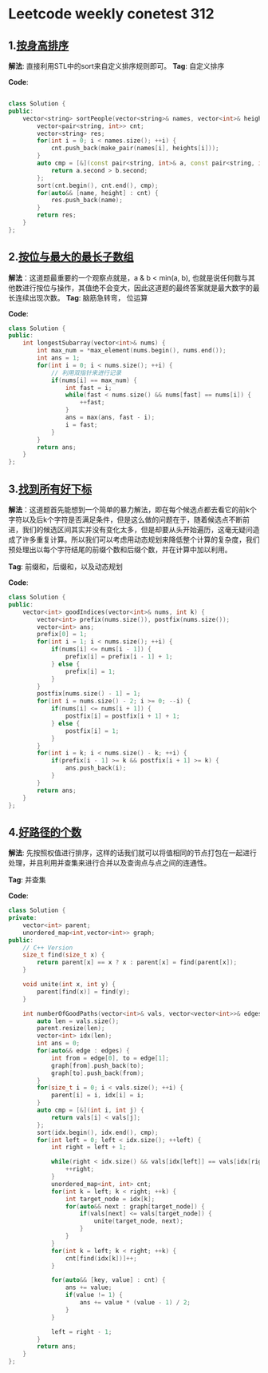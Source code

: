 # Leetcode weekly conetest 312
## 1.[按身高排序](https://leetcode.cn/problems/sort-the-people/)
**解法**: 直接利用STL中的sort来自定义排序规则即可。
**Tag**: 自定义排序

**Code**:
```cpp

class Solution {
public:
    vector<string> sortPeople(vector<string>& names, vector<int>& heights) {
        vector<pair<string, int>> cnt;
        vector<string> res;
        for(int i = 0; i < names.size(); ++i) {
            cnt.push_back(make_pair(names[i], heights[i]));
        }
        auto cmp = [&](const pair<string, int>& a, const pair<string, int>& b) {
            return a.second > b.second;
        };
        sort(cnt.begin(), cnt.end(), cmp);
        for(auto&& [name, height] : cnt) {
            res.push_back(name);
        }
        return res;
    }
};
```

## 2.[按位与最大的最长子数组](https://leetcode.cn/problems/longest-subarray-with-maximum-bitwise-and/)
**解法**：这道题最重要的一个观察点就是，a & b < min(a, b), 也就是说任何数与其他数进行按位与操作，其值绝不会变大，因此这道题的最终答案就是最大数字的最长连续出现次数。
**Tag**: 脑筋急转弯， 位运算

**Code**:
```cpp
class Solution {
public:
    int longestSubarray(vector<int>& nums) {
        int max_num = *max_element(nums.begin(), nums.end());
        int ans = 1;
        for(int i = 0; i < nums.size(); ++i) {
            // 利用双指针来进行记录
            if(nums[i] == max_num) {
                int fast = i;
                while(fast < nums.size() && nums[fast] == nums[i]) {
                    ++fast;
                }
                ans = max(ans, fast - i);
                i = fast;
            }
        }
        return ans;
    }
};
```

## 3.[找到所有好下标](https://leetcode.cn/problems/find-all-good-indices/)
**解法**：这道题首先能想到一个简单的暴力解法，即在每个候选点都去看它的前k个字符以及后k个字符是否满足条件，但是这么做的问题在于，随着候选点不断前进，我们的候选区间其实并没有变化太多，但是却要从头开始遍历，这毫无疑问造成了许多重复计算。所以我们可以考虑用动态规划来降低整个计算的复杂度，我们预处理出以每个字符结尾的前缀个数和后缀个数，并在计算中加以利用。

**Tag**: 前缀和，后缀和，以及动态规划

**Code**:
```cpp
class Solution {
public:
    vector<int> goodIndices(vector<int>& nums, int k) {
        vector<int> prefix(nums.size()), postfix(nums.size());
        vector<int> ans;
        prefix[0] = 1;
        for(int i = 1; i < nums.size(); ++i) {
            if(nums[i] <= nums[i - 1]) {
                prefix[i] = prefix[i - 1] + 1; 
            } else {
                prefix[i] = 1;
            }
        }
        postfix[nums.size() - 1] = 1;
        for(int i = nums.size() - 2; i >= 0; --i) {
            if(nums[i] <= nums[i + 1]) {
                postfix[i] = postfix[i + 1] + 1;
            } else {
                postfix[i] = 1;
            }
        }
        for(int i = k; i < nums.size() - k; ++i) {
            if(prefix[i - 1] >= k && postfix[i + 1] >= k) {
                ans.push_back(i);
            }
        }
        return ans;
    }
};
```

## 4.[好路径的个数](https://leetcode.cn/problems/number-of-good-paths/)
**解法**: 先按照权值进行排序，这样的话我们就可以将值相同的节点打包在一起进行处理，并且利用并查集来进行合并以及查询点与点之间的连通性。

**Tag**: 并查集

**Code**:
```cpp
class Solution {
private:
    vector<int> parent;
    unordered_map<int,vector<int>> graph;
public:
    // C++ Version
    size_t find(size_t x) {
        return parent[x] == x ? x : parent[x] = find(parent[x]);
    }

    void unite(int x, int y) {
        parent[find(x)] = find(y);
    }

    int numberOfGoodPaths(vector<int>& vals, vector<vector<int>>& edges) {
        auto len = vals.size();
        parent.resize(len);
        vector<int> idx(len);
        int ans = 0;
        for(auto&& edge : edges) {
            int from = edge[0], to = edge[1];
            graph[from].push_back(to);
            graph[to].push_back(from);
        }
        for(size_t i = 0; i < vals.size(); ++i) {
            parent[i] = i, idx[i] = i;
        }
        auto cmp = [&](int i, int j) {
            return vals[i] < vals[j];
        };
        sort(idx.begin(), idx.end(), cmp);
        for(int left = 0; left < idx.size(); ++left) {
            int right = left + 1;

            while(right < idx.size() && vals[idx[left]] == vals[idx[right]]) {
                ++right;
            }
            unordered_map<int, int> cnt;
            for(int k = left; k < right; ++k) {
                int target_node = idx[k];
                for(auto&& next : graph[target_node]) {
                    if(vals[next] <= vals[target_node]) {
                        unite(target_node, next);
                    }
                }
            }
            for(int k = left; k < right; ++k) {
                cnt[find(idx[k])]++;
            }

            for(auto&& [key, value] : cnt) {
                ans += value;
                if(value != 1) {
                    ans += value * (value - 1) / 2;
                }
            }

            left = right - 1;
        }
        return ans;
    }
};
```
